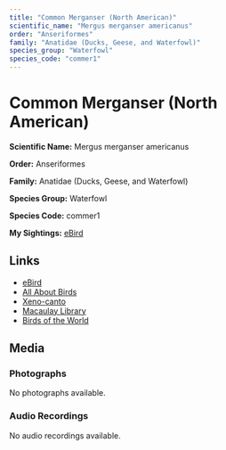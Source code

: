 ```yaml
---
title: "Common Merganser (North American)"
scientific_name: "Mergus merganser americanus"
order: "Anseriformes"
family: "Anatidae (Ducks, Geese, and Waterfowl)"
species_group: "Waterfowl"
species_code: "commer1"
---
```


# Common Merganser (North American)

**Scientific Name:** Mergus merganser americanus

**Order:** Anseriformes

**Family:** Anatidae (Ducks, Geese, and Waterfowl)

**Species Group:** Waterfowl

**Species Code:** commer1

**My Sightings:** [eBird](https://ebird.org/lifelist?r=world&time=life&spp=commer1)

## Links
* [eBird](https://ebird.org/species/commer1) 
* [All About Birds](https://www.allaboutbirds.org/guide/commer1) 
* [Xeno-canto](https://www.xeno-canto.org/species/mergus-merganser-americanus) 
* [Macaulay Library](https://search.macaulaylibrary.org/catalog?taxonCode=commer1&sort=rating_rank_desc)
* [Birds of the World](https://birdsoftheworld.org/bow/species/commer1)

## Media
### Photographs
No photographs available.

### Audio Recordings
No audio recordings available.
